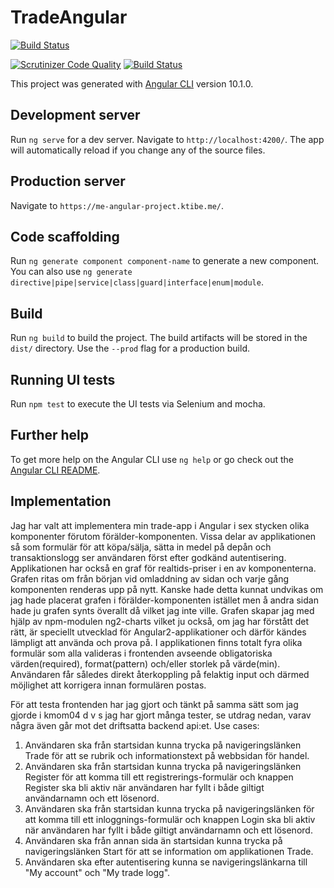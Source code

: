 # TradeAngular

[![Build Status](https://travis-ci.org/kati18/jsramverk-frontend-project.svg?branch=master)](https://travis-ci.org/kati18/jsramverk-frontend-project)

[![Scrutinizer Code Quality](https://scrutinizer-ci.com/g/kati18/jsramverk-frontend-project/badges/quality-score.png?b=master)](https://scrutinizer-ci.com/g/kati18/jsramverk-frontend-project/?branch=master)
[![Build Status](https://scrutinizer-ci.com/g/kati18/jsramverk-frontend-project/badges/build.png?b=master)](https://scrutinizer-ci.com/g/kati18/jsramverk-frontend-project/build-status/master)

This project was generated with [Angular CLI](https://github.com/angular/angular-cli) version 10.1.0.

## Development server

Run `ng serve` for a dev server. Navigate to `http://localhost:4200/`. The app will automatically reload if you change any of the source files.

## Production server

Navigate to `https://me-angular-project.ktibe.me/`.

## Code scaffolding

Run `ng generate component component-name` to generate a new component. You can also use `ng generate directive|pipe|service|class|guard|interface|enum|module`.

## Build

Run `ng build` to build the project. The build artifacts will be stored in the `dist/` directory. Use the `--prod` flag for a production build.

## Running UI tests

Run `npm test` to execute the UI tests via Selenium and mocha.

## Further help

To get more help on the Angular CLI use `ng help` or go check out the [Angular CLI README](https://github.com/angular/angular-cli/blob/master/README.md).

## Implementation

Jag har valt att implementera min trade-app i Angular i sex stycken olika komponenter förutom förälder-komponenten. Vissa delar av applikationen så som formulär för att köpa/sälja, sätta in medel på depån och transaktionslogg ser användaren först efter godkänd autentisering. Applikationen har också en graf för realtids-priser i en av komponenterna. Grafen ritas om från början vid omladdning av sidan och varje gång komponenten renderas upp på nytt. Kanske hade detta kunnat undvikas om jag hade placerat grafen i förälder-komponenten istället men å andra sidan hade ju grafen synts överallt då vilket jag inte ville. Grafen skapar jag med hjälp av npm-modulen ng2-charts vilket ju också, om jag har förstått det rätt, är speciellt utvecklad för Angular2-applikationer och därför kändes lämpligt att använda och prova på. I applikationen finns totalt fyra olika formulär som alla valideras i frontenden avseende obligatoriska värden(required), format(pattern) och/eller storlek på värde(min). Användaren får således direkt återkoppling på felaktig input och därmed möjlighet att korrigera innan formulären postas.

För att testa frontenden har jag gjort och tänkt på samma sätt som jag gjorde i kmom04 d v s jag har gjort många tester, se utdrag nedan, varav några även går mot det driftsatta backend api:et.
Use cases:
1. Användaren ska från startsidan kunna trycka på navigeringslänken Trade för att se rubrik och informationstext på webbsidan för handel.
2. Användaren ska från startsidan kunna trycka på navigeringslänken Register för att komma till ett registrerings-formulär och knappen Register ska bli aktiv när användaren har fyllt i både giltigt användarnamn och ett lösenord.
3. Användaren ska från startsidan kunna trycka på navigeringslänken för att komma till ett inloggnings-formulär och knappen Login ska bli aktiv när användaren har fyllt i både giltigt användarnamn och ett lösenord.
4. Användaren ska från annan sida än startsidan kunna trycka på navigeringslänken Start för att se information om applikationen Trade.
5. Användaren ska efter autentisering kunna se navigeringslänkarna till "My account" och "My trade logg".
